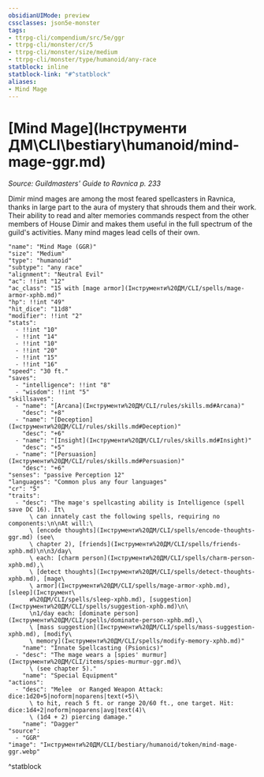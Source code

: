 ```yaml
---
obsidianUIMode: preview
cssclasses: json5e-monster
tags:
- ttrpg-cli/compendium/src/5e/ggr
- ttrpg-cli/monster/cr/5
- ttrpg-cli/monster/size/medium
- ttrpg-cli/monster/type/humanoid/any-race
statblock: inline
statblock-link: "#^statblock"
aliases:
- Mind Mage
---
```

# [Mind Mage](Інструменти ДМ\CLI\bestiary\humanoid/mind-mage-ggr.md)
*Source: Guildmasters' Guide to Ravnica p. 233*  

Dimir mind mages are among the most feared spellcasters in Ravnica, thanks in large part to the aura of mystery that shrouds them and their work. Their ability to read and alter memories commands respect from the other members of House Dimir and makes them useful in the full spectrum of the guild's activities. Many mind mages lead cells of their own.

```statblock
"name": "Mind Mage (GGR)"
"size": "Medium"
"type": "humanoid"
"subtype": "any race"
"alignment": "Neutral Evil"
"ac": !!int "12"
"ac_class": "15 with [mage armor](Інструменти%20ДМ/CLI/spells/mage-armor-xphb.md)"
"hp": !!int "49"
"hit_dice": "11d8"
"modifier": !!int "2"
"stats":
  - !!int "10"
  - !!int "14"
  - !!int "10"
  - !!int "20"
  - !!int "15"
  - !!int "16"
"speed": "30 ft."
"saves":
  - "intelligence": !!int "8"
  - "wisdom": !!int "5"
"skillsaves":
  - "name": "[Arcana](Інструменти%20ДМ/CLI/rules/skills.md#Arcana)"
    "desc": "+8"
  - "name": "[Deception](Інструменти%20ДМ/CLI/rules/skills.md#Deception)"
    "desc": "+6"
  - "name": "[Insight](Інструменти%20ДМ/CLI/rules/skills.md#Insight)"
    "desc": "+5"
  - "name": "[Persuasion](Інструменти%20ДМ/CLI/rules/skills.md#Persuasion)"
    "desc": "+6"
"senses": "passive Perception 12"
"languages": "Common plus any four languages"
"cr": "5"
"traits":
  - "desc": "The mage's spellcasting ability is Intelligence (spell save DC 16). It\
      \ can innately cast the following spells, requiring no components:\n\nAt will:\
      \ [encode thoughts](Інструменти%20ДМ/CLI/spells/encode-thoughts-ggr.md) (see\
      \ chapter 2), [friends](Інструменти%20ДМ/CLI/spells/friends-xphb.md)\n\n3/day\
      \ each: [charm person](Інструменти%20ДМ/CLI/spells/charm-person-xphb.md),\
      \ [detect thoughts](Інструменти%20ДМ/CLI/spells/detect-thoughts-xphb.md), [mage\
      \ armor](Інструменти%20ДМ/CLI/spells/mage-armor-xphb.md), [sleep](Інструмент\
      и%20ДМ/CLI/spells/sleep-xphb.md), [suggestion](Інструменти%20ДМ/CLI/spells/suggestion-xphb.md)\n\
      \n1/day each: [dominate person](Інструменти%20ДМ/CLI/spells/dominate-person-xphb.md),\
      \ [mass suggestion](Інструменти%20ДМ/CLI/spells/mass-suggestion-xphb.md), [modify\
      \ memory](Інструменти%20ДМ/CLI/spells/modify-memory-xphb.md)"
    "name": "Innate Spellcasting (Psionics)"
  - "desc": "The mage wears a [spies' murmur](Інструменти%20ДМ/CLI/items/spies-murmur-ggr.md)\
      \ (see chapter 5)."
    "name": "Special Equipment"
"actions":
  - "desc": "Melee  or Ranged Weapon Attack: dice:1d20+5|noform|noparens|text(+5)\
      \ to hit, reach 5 ft. or range 20/60 ft., one target. Hit: dice:1d4+2|noform|noparens|avg|text(4)\
      \ (1d4 + 2) piercing damage."
    "name": "Dagger"
"source":
  - "GGR"
"image": "Інструменти%20ДМ/CLI/bestiary/humanoid/token/mind-mage-ggr.webp"
```
^statblock